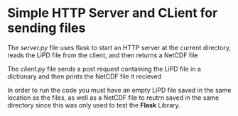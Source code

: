# Simple HTTP Server and CLient for sending files

The *server.py* file uses flask to start an HTTP server at the current directory, reads the LiPD file from the client, and then returns a NetCDF file

The *client.py* file sends a post request containing the LiPD file in a dictionary and then prints the NetCDF file it recieved

In order to run the code you must have an empty LiPD file saved in the same location as the files, as well as a NetCDF file to reutrn saved in the same directory since this was only used to test the **Flask** Library. 
